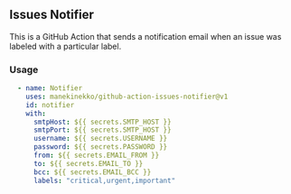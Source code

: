 ## Issues Notifier

This is a GitHub Action that sends a notification email when an issue was labeled with a particular label.


### Usage

```yml
  - name: Notifier
    uses: manekinekko/github-action-issues-notifier@v1
    id: notifier
    with:
      smtpHost: ${{ secrets.SMTP_HOST }}
      smtpPort: ${{ secrets.SMTP_HOST }}
      username: ${{ secrets.USERNAME }}
      password: ${{ secrets.PASSWORD }}
      from: ${{ secrets.EMAIL_FROM }}
      to: ${{ secrets.EMAIL_TO }}
      bcc: ${{ secrets.EMAIL_BCC }}
      labels: "critical,urgent,important"
```
